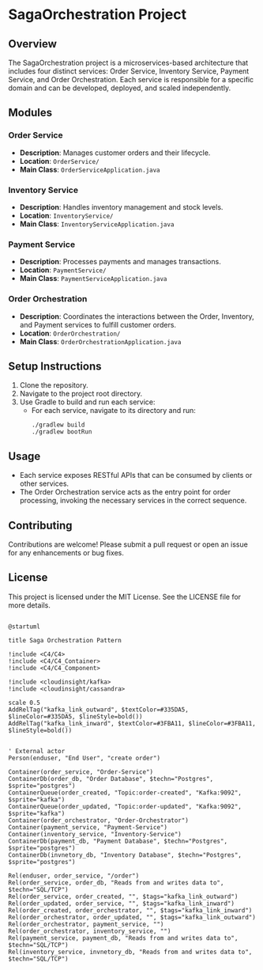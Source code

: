 # SagaOrchestration Project

## Overview
The SagaOrchestration project is a microservices-based architecture that includes four distinct services: Order Service, Inventory Service, Payment Service, and Order Orchestration. Each service is responsible for a specific domain and can be developed, deployed, and scaled independently.

## Modules

### Order Service
- **Description**: Manages customer orders and their lifecycle.
- **Location**: `OrderService/`
- **Main Class**: `OrderServiceApplication.java`

### Inventory Service
- **Description**: Handles inventory management and stock levels.
- **Location**: `InventoryService/`
- **Main Class**: `InventoryServiceApplication.java`

### Payment Service
- **Description**: Processes payments and manages transactions.
- **Location**: `PaymentService/`
- **Main Class**: `PaymentServiceApplication.java`

### Order Orchestration
- **Description**: Coordinates the interactions between the Order, Inventory, and Payment services to fulfill customer orders.
- **Location**: `OrderOrchestration/`
- **Main Class**: `OrderOrchestrationApplication.java`

## Setup Instructions
1. Clone the repository.
2. Navigate to the project root directory.
3. Use Gradle to build and run each service:
   - For each service, navigate to its directory and run:
     ```
     ./gradlew build
     ./gradlew bootRun
     ```

## Usage
- Each service exposes RESTful APIs that can be consumed by clients or other services.
- The Order Orchestration service acts as the entry point for order processing, invoking the necessary services in the correct sequence.

## Contributing
Contributions are welcome! Please submit a pull request or open an issue for any enhancements or bug fixes.

## License
This project is licensed under the MIT License. See the LICENSE file for more details.

```plantuml

@startuml

title Saga Orchestration Pattern

!include <C4/C4>
!include <C4/C4_Container>
!include <C4/C4_Component>

!include <cloudinsight/kafka>
!include <cloudinsight/cassandra>

scale 0.5
AddRelTag("kafka_link_outward", $textColor=#335DA5, $lineColor=#335DA5, $lineStyle=bold())
AddRelTag("kafka_link_inward", $textColor=#3FBA11, $lineColor=#3FBA11, $lineStyle=bold())


' External actor
Person(enduser, "End User", "create order")

Container(order_service, "Order-Service")
ContainerDb(order_db, "Order Database", $techn="Postgres", $sprite="postgres")
ContainerQueue(order_created, "Topic:order-created", "Kafka:9092", $sprite="kafka")
ContainerQueue(order_updated, "Topic:order-updated", "Kafka:9092", $sprite="kafka")
Container(order_orchestrator, "Order-Orchestrator")
Container(payment_service, "Payment-Service")
Container(inventory_service, "Inventory-Service")
ContainerDb(payment_db, "Payment Database", $techn="Postgres", $sprite="postgres")
ContainerDb(invnetory_db, "Inventory Database", $techn="Postgres", $sprite="postgres")

Rel(enduser, order_service, "/order")
Rel(order_service, order_db, "Reads from and writes data to",  $techn="SQL/TCP")
Rel(order_service, order_created, "", $tags="kafka_link_outward")
Rel(order_updated, order_service, "", $tags="kafka_link_inward")
Rel(order_created, order_orchestrator, "", $tags="kafka_link_inward")
Rel(order_orchestrator, order_updated, "", $tags="kafka_link_outward")
Rel(order_orchestrator, payment_service, "")
Rel(order_orchestrator, inventory_service, "")
Rel(payment_service, payment_db, "Reads from and writes data to",  $techn="SQL/TCP")
Rel(inventory_service, invnetory_db, "Reads from and writes data to",  $techn="SQL/TCP")



```